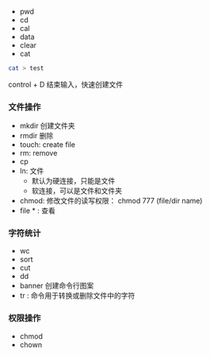 + pwd
+ cd
+ cal
+ data
+ clear
+ cat 
```sh
cat > test
```

control + D 结束输入，快速创建文件

### 文件操作
+ mkdir 创建文件夹
+ rmdir 删除
+ touch: create file
+ rm: remove
+ cp
+ ln: 文件
  + 默认为硬连接，只能是文件
  + 软连接，可以是文件和文件夹
+ chmod: 修改文件的读写权限： chmod 777 (file/dir name)
+ file * : 查看

### 字符统计
+ wc  
+ sort
+ cut
+ dd
+ banner 创建命令行图案
+ tr : 命令用于转换或删除文件中的字符

### 权限操作
+ chmod
+ chown